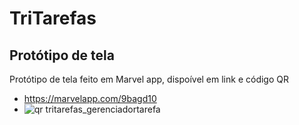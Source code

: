 # TriTarefas

## Protótipo de tela
Protótipo de tela feito em Marvel app, dispoível em link e código QR
* https://marvelapp.com/9bagd10 
* ![qr tritarefas_gerenciadortarefa](https://user-images.githubusercontent.com/37191196/43996266-4988fcf0-9d95-11e8-8a69-5323c699c5b6.png)
